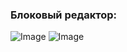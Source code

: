 


### Блоковый редактор:
![Image](https://github.com/user-attachments/assets/e9a6cc98-b261-4069-90c5-442e93ec11cf)
![Image](https://github.com/user-attachments/assets/55595bcb-4a06-4646-a9ae-e07c3180048c)